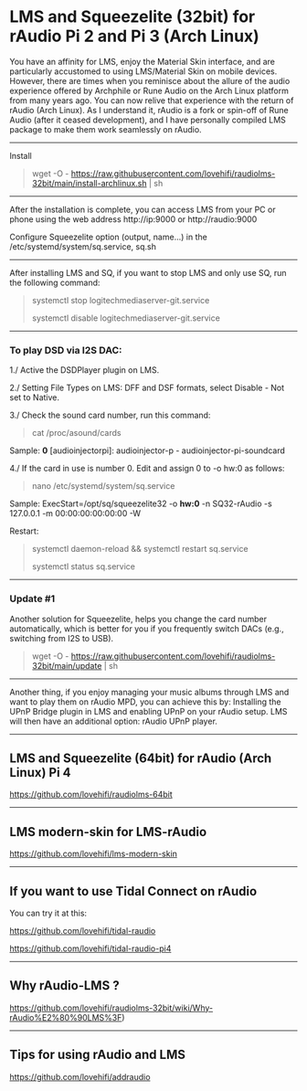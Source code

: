 # LMS and Squeezelite (32bit) for rAudio Pi 2 and Pi 3 (Arch Linux)

>
You have an affinity for LMS, enjoy the Material Skin interface, and are particularly accustomed to using LMS/Material Skin on mobile devices. However, there are times when you reminisce about the allure of the audio experience offered by Archphile or Rune Audio on the Arch Linux platform from many years ago. You can now relive that experience with the return of rAudio (Arch Linux). As I understand it, rAudio is a fork or spin-off of Rune Audio (after it ceased development), and I have personally compiled LMS package to make them work seamlessly on rAudio.
>
------------------------
Install 
>
> wget -O - https://raw.githubusercontent.com/lovehifi/raudiolms-32bit/main/install-archlinux.sh | sh
>

---------
After the installation is complete, you can access LMS from your PC or phone using the web address http://ip:9000 or http://raudio:9000
>
Configure Squeezelite option (output, name...) in the /etc/systemd/system/sq.service, sq.sh
>
------------------------
After installing LMS and SQ, if you want to stop LMS and only use SQ, run the following command:
>
> systemctl stop logitechmediaserver-git.service
>
> systemctl disable logitechmediaserver-git.service
>
---------------------


### To play DSD via I2S DAC:

1./ Active the DSDPlayer plugin on LMS.
>
2./ Setting File Types on LMS: DFF and DSF formats, select Disable - Not set to Native.
>
3./ Check the sound card number, run this command: 
>
> cat /proc/asound/cards
>
Sample: 
**0** [audioinjectorpi]: audioinjector-p - audioinjector-pi-soundcard

>
4./ If the card in use is number 0. Edit and assign 0 to -o hw:0 as follows:
>
> nano /etc/systemd/system/sq.service
>
Sample:
ExecStart=/opt/sq/squeezelite32 -o **hw:0** -n SQ32-rAudio -s 127.0.0.1 -m 00:00:00:00:00:00 -W
>

>
Restart:
>
> systemctl daemon-reload && systemctl restart sq.service
>
> systemctl status sq.service
>
----------
### Update #1
>
Another solution for Squeezelite, helps you change the card number automatically, which is better for you if you frequently switch DACs (e.g., switching from I2S to USB).
> wget -O - https://raw.githubusercontent.com/lovehifi/raudiolms-32bit/main/update | sh

>
-----------------------
Another thing, if you enjoy managing your music albums through LMS and want to play them on rAudio MPD, you can achieve this by:
Installing the UPnP Bridge plugin in LMS and enabling UPnP on your rAudio setup. LMS will then have an additional option: rAudio UPnP player.


--------------
>
## LMS and Squeezelite (64bit) for rAudio (Arch Linux) Pi 4
>
https://github.com/lovehifi/raudiolms-64bit

----------------------

## LMS modern-skin for LMS-rAudio
>
https://github.com/lovehifi/lms-modern-skin
>

--------------------
## If you want to use Tidal Connect on rAudio
>
You can try it at this:
>
https://github.com/lovehifi/tidal-raudio
>
https://github.com/lovehifi/tidal-raudio-pi4
>
---------------
>
## Why rAudio-LMS ?
>
https://github.com/lovehifi/raudiolms-32bit/wiki/Why-rAudio%E2%80%90LMS%3F)
>
----------------------
>
## Tips for using rAudio and LMS
>
https://github.com/lovehifi/addraudio
>
